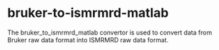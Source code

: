 # bruker-to-ismrmrd-matlab
The bruker_to_ismrmrd_matlab convertor is used to convert data from Bruker raw data format into ISMRMRD raw data format.
